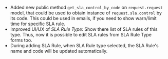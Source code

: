 - Added new public method ```get_sla_control_by_code``` on
  ```request.request``` model, that could be used to obtain instance of
  ```request.sla.control``` by its code.
  This could be used in emails, if you need to show warn/limit time for
  specific SLA rule.
- Improved UI/UX of *SLA Rule Type*: Show there list of SLA rules of this type.
  Thus, now it is possible to edit SLA rules from SLA Rule Type forms too.
- During adding SLA Rule, when SLA Rule type selected, the SLA Rule's name and
  code will be updated automatically.
